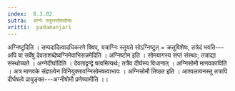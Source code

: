 ```yaml
---
index:  8.3.82
sutra:  अग्नेः स्तुत्स्तोमसोमाः
vritti:  padamanjari
---
```


अग्निष्टुदिति । सम्पदादित्वादधिकरणे क्विप्, यत्राग्निः स्तूयते सोऽग्निष्टुत् = क्रतुविशेषः, तत्रेदं भवति---अपि वा सर्वेषु देवताशब्देष्वग्निमेवाभिसन्नमेदिति । अग्निष्टोम इति । सोमयागस्य सप्तं संस्थाः; तत्राद्या संस्थोच्यते ।
अग्नेर्दीर्घादिति । देवताद्वन्द्वे षत्वमित्यर्थः; तत्रैव दीर्घस्य विधानात् । 
अग्निसोमौ माणवकाविति । अत्र माणवके संज्ञात्वेन विनियुक्तावग्निसोमषत्वाभावः । अग्निसोमौ तिष्ठत इति । आश्वलायनस्तु तत्रापि दीर्घषत्वे प्रायुङ्क्त---अग्नीषोमौ प्रणेष्यामीति ।।
